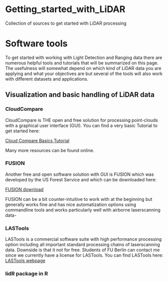 # Getting_started_with_LiDAR
Collection of sources to get started with LiDAR processing

# Software tools

To get started with working with Light Detection and Ranging data there are numerous helpful tools and tutorials that will be summarized on this page. The usefulness will somewhat depend on which kind of LiDAR data you are applying and what your objectives are but several of the tools will also work with different datasets and applications.

## Visualization and basic handling of LiDAR data

### CloudCompare

CloudCompare is THE open and free solution for processing point-clouds with a graphical user interface (GUI). You can find a very basic Tutorial to get started here: 

[Cloud Compare Basics Tutorial](https://github.com/fabianfassnacht/CloudCompare_Basics_1/blob/main/1_cloud_compare_basics.md)

Many more resources can be found online.

### FUSION

Another free and open software solution with GUI is FUSION which was developed by the US Forest Service and which can be downloaded here:

[FUSION download](http://forsys.sefs.uw.edu/fusion/fusionlatest.html)

FUSION can be a bit counter-intuitive to work with at the beginning but generally works fine and has nice automatization options using commandline tools and works particularly well with airborne laserscanning data-

### LASTools

LASTools is a commercial software suite with high performance processing option including all important standard processing chains of laserscanning data. Downside is that it not for free. Students of FU Berlin can contact me since we currently have a license for LASTools. You can find LASTools here: [LASTools webpage](https://lastools.github.io/)

### lidR package in R

